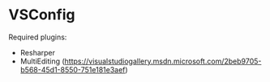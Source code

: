 VSConfig
========
Required plugins:

* Resharper
* MultiEditing (https://visualstudiogallery.msdn.microsoft.com/2beb9705-b568-45d1-8550-751e181e3aef)
